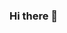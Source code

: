 ### Hi there 👋

<!--
**BeGoodToYourMother/BeGoodToYourMother** is a ✨ _special_ ✨ repository because its `README.md` (this file) appears on your GitHub profile.

Here are some ideas to get you started:

- 🌱 I’m currently learning ...
- 💬 Ask me about ... Dirt biking in New Zealand
- ⚡ Fun fact: ... A group of stingrays is called a fever
-->
